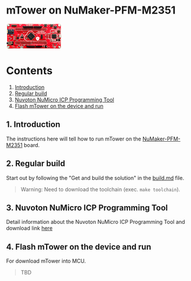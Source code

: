 # mTower on NuMaker-PFM-M2351

[![NuMaker-PFM-M2351](images/platforms/numaker_pfm_m2351.png)](http://www.nuvoton.com/resource-files/UM_NuMaker-PFM-M2351_EN_Rev1.00.pdf)

# Contents
1. [Introduction](#1-introduction)
2. [Regular build](#2-regular-build)
3. [Nuvoton NuMicro ICP Programming Tool](#3-nuvoton-numicro-icp-programming-tool)
4. [Flash mTower on the device and run](#4-flash-mtower-on-the-device-and-run)

## 1. Introduction
The instructions here will tell how to run mTower on the [NuMaker-PFM-M2351] board.

## 2. Regular build
Start out by following the "Get and build the solution" in the [build.md] file.
> Warning: Need to download the toolchain (exec. `make toolchain`).

## 3. Nuvoton NuMicro ICP Programming Tool

Detail information about the Nuvoton NuMicro ICP Programming Tool and download link [here](https://m2351.nuvoton.com/resource/) 

## 4. Flash mTower on the device and run

For download mTower into MCU.
> TBD

[build.md]: build.md
[NuMaker-PFM-M2351]: http://www.nuvoton.com/resource-files/UM_NuMaker-PFM-M2351_EN_Rev1.00.pdf

